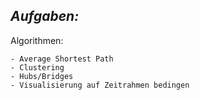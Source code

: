 ## **_Aufgaben:_**
    
Algorithmen:

    - Average Shortest Path
    - Clustering
    - Hubs/Bridges
    - Visualisierung auf Zeitrahmen bedingen
